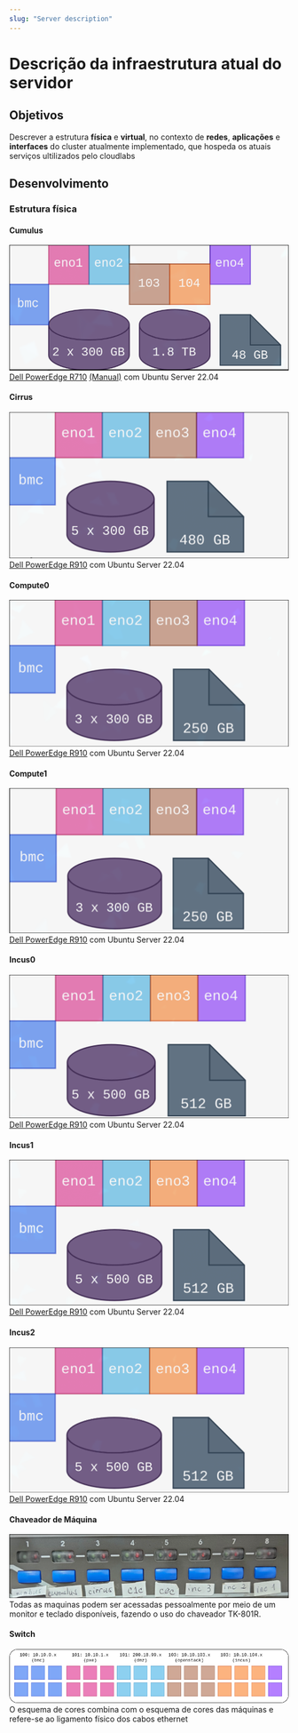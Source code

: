 ```yaml
---
slug: "Server description"
---
```


Descrição da infraestrutura atual do servidor
=============================================

Objetivos
---------------------------------------------
Descrever a estrutura **física** e **virtual**, no contexto de **redes**, **aplicações** e **interfaces** do cluster atualmente implementado, que hospeda os atuais serviços ultilizados pelo cloudlabs

Desenvolvimento
--------------------------------------------

### Estrutura física


#### **Cumulus**
![alt text](images/Cumulus.png "Cumulus Struct")
[Dell PowerEdge R710](https://servak.com.ua/image/manual/Dell_PowerEdge_R710_SFF_User_Guide_Servak.pdf?srsltid=AfmBOoq9h3PPWscHYkji9yMPHGIjrrSFXP2IGR9QdBPfnDz8xbnb8hLt) [(Manual)](https://dl.dell.com/manuals/all-products/esuprt_ser_stor_net/esuprt_poweredge/poweredge-r710_owner%27s%20manual_en-us.pdf) com Ubuntu Server 22.04
#### **Cirrus**
![alt text](images/Cirrus.png "Cirrus Struct")
[Dell PowerEdge R910](https://i.dell.com/sites/csdocuments/Business_solutions_engineering-Docs_Documents/en/poweredge-r910-technical-guide.pdf) com Ubuntu Server 22.04
#### **Compute0**
![alt text](images/Compute0.png "Compute0 Struct")
[Dell PowerEdge R910](https://i.dell.com/sites/csdocuments/Business_solutions_engineering-Docs_Documents/en/poweredge-r910-technical-guide.pdf) com Ubuntu Server 22.04
#### **Compute1**
![alt text](images/Compute1.png "Compute1 Struct")
[Dell PowerEdge R910](https://i.dell.com/sites/csdocuments/Business_solutions_engineering-Docs_Documents/en/poweredge-r910-technical-guide.pdf) com Ubuntu Server 22.04
#### **Incus0**
![alt text](images/Incus0.png "Incus0 Struct")
[Dell PowerEdge R910](https://i.dell.com/sites/csdocuments/Business_solutions_engineering-Docs_Documents/en/poweredge-r910-technical-guide.pdf) com Ubuntu Server 22.04
#### **Incus1**
![alt text](images/Incus1.png "Incus1 Struct")
[Dell PowerEdge R910](https://i.dell.com/sites/csdocuments/Business_solutions_engineering-Docs_Documents/en/poweredge-r910-technical-guide.pdf) com Ubuntu Server 22.04
#### **Incus2**
![alt text](images/Incus2.png "Incus2 Struct")
[Dell PowerEdge R910](https://i.dell.com/sites/csdocuments/Business_solutions_engineering-Docs_Documents/en/poweredge-r910-technical-guide.pdf) com Ubuntu Server 22.04


#### **Chaveador de Máquina**
![alt text](images/chaveador.png "Incus2 Struct")
Todas as maquinas podem ser acessadas pessoalmente por meio de um monitor e teclado disponíveis, fazendo o uso do chaveador TK-801R.

#### **Switch**
![alt text](images/switch.png "Incus2 Struct")
O esquema de cores combina com o esquema de cores das máquinas e refere-se ao ligamento físico dos cabos ethernet